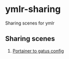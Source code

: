 # ymlr-sharing
Sharing scenes for ymlr

## Sharing scenes
1. [Portainer to gatus config](./gatus/portainer-to-gatus-config/README.md)
